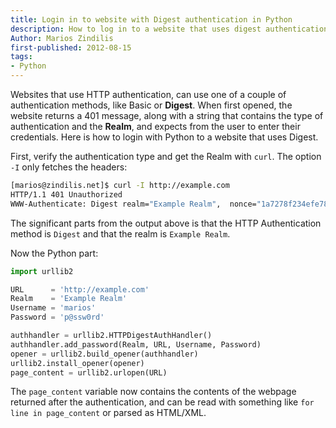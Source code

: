 ```yaml
---
title: Login in to website with Digest authentication in Python
description: How to log in to a website that uses digest authentication with Python
Author: Marios Zindilis
first-published: 2012-08-15
tags:
- Python
---
```


Websites that use HTTP authentication, can use one of a couple of 
authentication methods, like Basic or **Digest**. When first opened, the 
website returns a 401 message, along with a string that contains the 
type of authentication and the **Realm**, and expects from the user to 
enter their credentials. Here is how to login with Python to a website 
that uses Digest.

<!-- read more -->

First, verify the authentication type and get the Realm with 
`curl`. The option `-I` only fetches the headers:

```bash
[marios@zindilis.net]$ curl -I http://example.com
HTTP/1.1 401 Unauthorized
WWW-Authenticate: Digest realm="Example Realm",  nonce="1a7278f234efe7894dfd823", algorithm=MD5, qop="auth"
```

The significant parts from the output above is that the HTTP 
Authentication method is `Digest` and that the realm is 
`Example Realm`.

Now the Python part:

```python
import urllib2

URL      = 'http://example.com'
Realm    = 'Example Realm'
Username = 'marios'
Password = 'p@ssw0rd'

authhandler = urllib2.HTTPDigestAuthHandler()
authhandler.add_password(Realm, URL, Username, Password)
opener = urllib2.build_opener(authhandler)
urllib2.install_opener(opener)
page_content = urllib2.urlopen(URL)
```

The `page_content` variable now contains the contents of the 
webpage returned after the authentication, and can be read with 
something like `for line in page_content` or parsed as 
HTML/XML.
